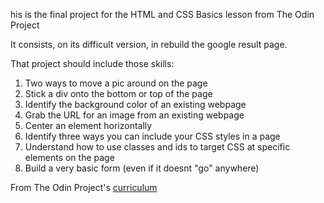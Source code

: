 his is the final project for the HTML and CSS Basics lesson from The Odin Project

It consists, on its difficult version, in rebuild the google result page.

That project should include those skills:

1. Two ways to move a pic around on the page
2. Stick a div onto the bottom or top of the page
3. Identify the background color of an existing webpage
4. Grab the URL for an image from an existing webpage
5. Center an element horizontally
6. Identify three ways you can include your CSS styles in a page
7. Understand how to use classes and ids to target CSS at specific elements on the page
8. Build a very basic form (even if it doesnt "go" anywhere)

From The Odin Project's [curriculum](http://www.theodinproject.com/courses/web-development-101/lessons/html-css)
